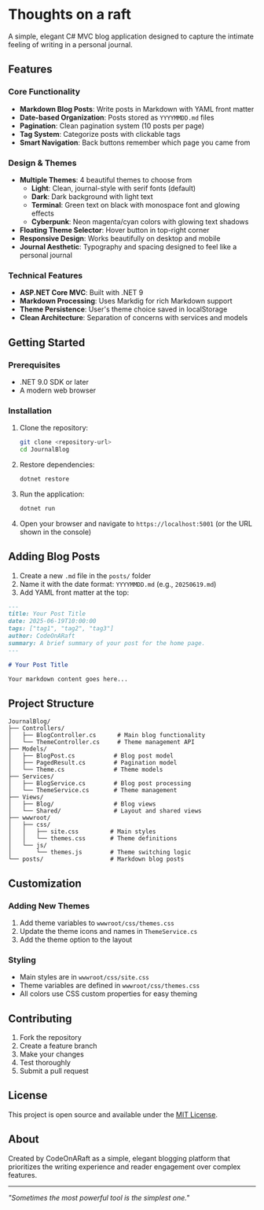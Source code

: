 # Thoughts on a raft

A simple, elegant C# MVC blog application designed to capture the intimate feeling of writing in a personal journal.

## Features

### Core Functionality
- **Markdown Blog Posts**: Write posts in Markdown with YAML front matter
- **Date-based Organization**: Posts stored as `YYYYMMDD.md` files
- **Pagination**: Clean pagination system (10 posts per page)
- **Tag System**: Categorize posts with clickable tags
- **Smart Navigation**: Back buttons remember which page you came from

### Design & Themes
- **Multiple Themes**: 4 beautiful themes to choose from
  - **Light**: Clean, journal-style with serif fonts (default)
  - **Dark**: Dark background with light text
  - **Terminal**: Green text on black with monospace font and glowing effects
  - **Cyberpunk**: Neon magenta/cyan colors with glowing text shadows
- **Floating Theme Selector**: Hover button in top-right corner
- **Responsive Design**: Works beautifully on desktop and mobile
- **Journal Aesthetic**: Typography and spacing designed to feel like a personal journal

### Technical Features
- **ASP.NET Core MVC**: Built with .NET 9
- **Markdown Processing**: Uses Markdig for rich Markdown support
- **Theme Persistence**: User's theme choice saved in localStorage
- **Clean Architecture**: Separation of concerns with services and models

## Getting Started

### Prerequisites
- .NET 9.0 SDK or later
- A modern web browser

### Installation

1. Clone the repository:
   ```bash
   git clone <repository-url>
   cd JournalBlog
   ```

2. Restore dependencies:
   ```bash
   dotnet restore
   ```

3. Run the application:
   ```bash
   dotnet run
   ```

4. Open your browser and navigate to `https://localhost:5001` (or the URL shown in the console)

## Adding Blog Posts

1. Create a new `.md` file in the `posts/` folder
2. Name it with the date format: `YYYYMMDD.md` (e.g., `20250619.md`)
3. Add YAML front matter at the top:

```markdown
---
title: Your Post Title
date: 2025-06-19T10:00:00
tags: ["tag1", "tag2", "tag3"]
author: CodeOnARaft
summary: A brief summary of your post for the home page.
---

# Your Post Title

Your markdown content goes here...
```

## Project Structure

```
JournalBlog/
├── Controllers/
│   ├── BlogController.cs      # Main blog functionality
│   └── ThemeController.cs     # Theme management API
├── Models/
│   ├── BlogPost.cs           # Blog post model
│   ├── PagedResult.cs        # Pagination model
│   └── Theme.cs              # Theme models
├── Services/
│   ├── BlogService.cs        # Blog post processing
│   └── ThemeService.cs       # Theme management
├── Views/
│   ├── Blog/                 # Blog views
│   └── Shared/               # Layout and shared views
├── wwwroot/
│   ├── css/
│   │   ├── site.css         # Main styles
│   │   └── themes.css       # Theme definitions
│   └── js/
│       └── themes.js        # Theme switching logic
└── posts/                   # Markdown blog posts
```

## Customization

### Adding New Themes
1. Add theme variables to `wwwroot/css/themes.css`
2. Update the theme icons and names in `ThemeService.cs`
3. Add the theme option to the layout

### Styling
- Main styles are in `wwwroot/css/site.css`
- Theme variables are defined in `wwwroot/css/themes.css`
- All colors use CSS custom properties for easy theming

## Contributing

1. Fork the repository
2. Create a feature branch
3. Make your changes
4. Test thoroughly
5. Submit a pull request

## License

This project is open source and available under the [MIT License](LICENSE).

## About

Created by CodeOnARaft as a simple, elegant blogging platform that prioritizes the writing experience and reader engagement over complex features.

---

*"Sometimes the most powerful tool is the simplest one."*